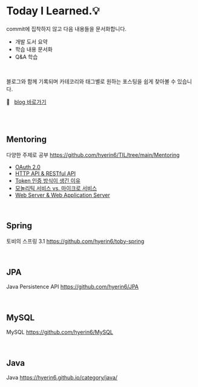 <br />       

# Today I Learned.💡     

commit에 집착하지 않고 다음 내용들을 문서화합니다.           
* 개발 도서 요약     
* 학습 내용 문서화     
* Q&A 학습         
<br />     

 
블로그와 함께 기록되며 카테코리와 태그별로 원하는 포스팅을 쉽게 찾아볼 수 있습니다.    

📕  &nbsp; [blog 바로가기](https://hyerin6.github.io/)            

<br />       
<br />    

## Mentoring   
다양한 주제로 공부 <https://github.com/hyerin6/TIL/tree/main/Mentoring>    

* [OAuth 2.0](https://hyerin6.github.io/2021-07-23/OAuth2/)    
* [HTTP API & RESTful API](https://hyerin6.github.io/2021-07-23/restfulapi/)
* [Token 인증 방식이 생긴 이유](https://hyerin6.github.io/2021-07-23/session-token/)
* [모놀리틱 서비스 vs. 마이크로 서비스](https://hyerin6.github.io/2021-07-24/msa/)
* [Web Server & Web Application Server](https://hyerin6.github.io/2021-07-24/ws-was/)


<br />     

## Spring      
토비의 스프링 3.1 <https://github.com/hyerin6/toby-spring>  

<br />     

## JPA     
Java Persistence API <https://github.com/hyerin6/JPA>     

<br />     

## MySQL    
MySQL <https://github.com/hyerin6/MySQL>   

<br />       

## Java 
Java <https://hyerin6.github.io/category/java/>   


